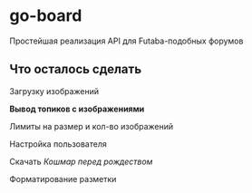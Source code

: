 # go-board

Простейшая реализация API для Futaba-подобных форумов

## Что осталось сделать

Загрузку изображений

**Вывод топиков с изображениями**

Лимиты на размер и кол-во изображений

Настройка пользователя

Скачать *Кошмар перед рождеством*

Форматирование разметки